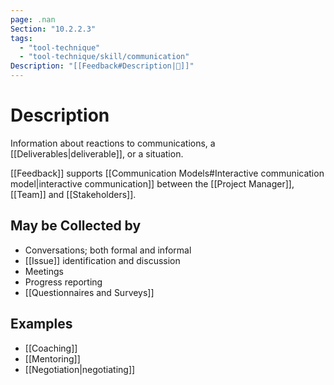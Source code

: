 ```yaml
---
page: .nan
Section: "10.2.2.3"
tags:
  - "tool-technique"
  - "tool-technique/skill/communication"
Description: "[[Feedback#Description|📝]]"
---
```

# Description
Information about reactions to communications, a [[Deliverables|deliverable]], or a situation.

[[Feedback]] supports [[Communication Models#Interactive communication model|interactive communication]] between the [[Project Manager]], [[Team]] and [[Stakeholders]].
## May be Collected by
- Conversations; both formal and informal
- [[Issue]] identification and discussion
- Meetings
- Progress reporting
- [[Questionnaires and Surveys]]
## Examples
- [[Coaching]]
- [[Mentoring]]
- [[Negotiation|negotiating]]